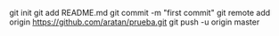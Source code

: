 
git init
git add README.md
git commit -m "first commit"
git remote add origin https://github.com/aratan/prueba.git
git push -u origin master
